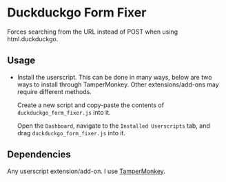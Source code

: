 # Duckduckgo Form Fixer

Forces searching from the URL instead of POST when using html.duckduckgo.

## Usage

- Install the userscript. This can be done in many ways, below are two ways to install through TamperMonkey. Other extensions/add-ons may require different methods.

    Create a new script and copy-paste the contents of `duckduckgo_form_fixer.js` into it.

    Open the `Dashboard`, navigate to the `Installed Userscripts` tab, and drag `duckduckgo_form_fixer.js` into it.

## Dependencies

Any userscript extension/add-on. I use [TamperMonkey](https://www.tampermonkey.net/).